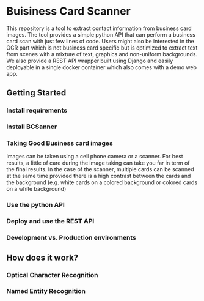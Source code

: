 # Buisiness Card Scanner

This repository is a tool to extract contact information from business card images. 
The tool provides a simple python API that can perform a business card scan with just few lines of code.
Users might also be interested in the OCR part which is not business card specific 
but is optimized to extract text from scenes with a mixture of text, graphics and non-uniform backgrounds.
We also provide a REST API wrapper built using Django and easily deployable in a single docker container 
which also comes with a demo web app.

## Getting Started

### Install requirements 

### Install BCSanner

### Taking Good Business card images
Images can be taken using a cell phone camera or a scanner. 
For best results, a little of care during the image taking can take you far in term of the final results.
In the case of the scanner, multiple cards can be scanned at the same time provided there is a high contrast between 
the cards and the background (e.g. white cards on a colored background or colored cards on a white background)

### Use the python API


### Deploy and use the REST API


### Development vs. Production environments

## How does it work?

### Optical Character Recognition

### Named Entity Recognition
